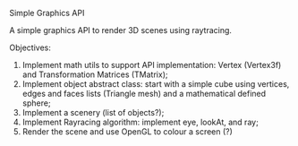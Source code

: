 Simple Graphics API

A simple graphics API to render 3D scenes using raytracing.

Objectives:

1. Implement math utils to support API implementation: Vertex (Vertex3f) and Transformation Matrices (TMatrix);
2. Implement object abstract class: start with a simple cube using vertices, edges and faces lists (Triangle mesh) and a mathematical defined sphere;
3. Implement a scenery (list of objects?);
4. Implement Rayracing algorithm: implement eye, lookAt, and ray;
5. Render the scene and use OpenGL to colour a screen (?)
